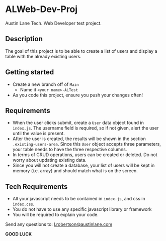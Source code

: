 # ALWeb-Dev-Proj
Austin Lane Tech. Web Developer test project.

## Description
The goal of this project is to be able to create a list of users and display a table with the already existing users.

## Getting started
- Create a new branch off of `Main`
  - Name it `<your name>-ALTest`
- As you code this project, ensure you push your changes often!

## Requirements
- When the user clicks submit, create a `User` data object found in `index.js`. The username field is required,
so if not given, alert the user until the value is present.
- After the user is created, the results will be shown in the section `.existing-users-area`. Since this 
`User` object accepts three parameters, your table needs to have the three respective columns.
- In terms of CRUD operations, users can be created or deleted. Do not worry about updating existing data.
- Since you will not create a database, your list of users will be kept in memory (i.e. array) and should match what is on the screen.

## Tech Requirements
- All your javascript needs to be contained in `index.js`, and css in `index.css`.
- You do not have to use any specific javascript library or framework
- You will be required to explain your code.

Send any questions to: l.robertson@austinlane.com

**GOOD LUCK**